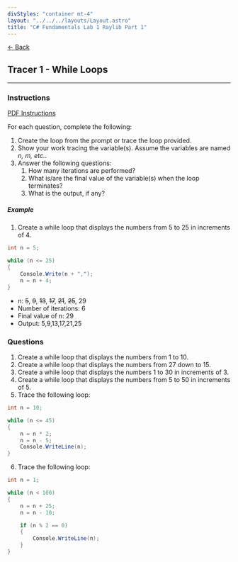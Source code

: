 ```yaml
---
divStyles: "container mt-4"
layout: "../../../layouts/Layout.astro"
title: "C# Fundamentals Lab 1 Raylib Part 1"
---
```


[← Back](/c-sharp-fundamentals/)

## Tracer 1 - While Loops

---

### Instructions

<a href="/courses/c-sharp-fundamentals/tracer-1.pdf" target="_blank">PDF Instructions</a>

For each question, complete the following:

1. Create the loop from the prompt or trace the loop provided.
2. Show your work tracing the variable(s). Assume the variables are named _n, m, etc._.
3. Answer the following questions:
    1. How many iterations are performed?
    2. What is/are the final value of the variable(s) when the loop terminates?
    3. What is the output, if any?

##### Example

1. Create a while loop that displays the numbers from 5 to 25 in increments of 4.

```cs
int n = 5;

while (n <= 25)
{
    Console.Write(n + ",");
    n = n + 4;
}
```

- n: ~~5~~, ~~9~~, ~~13~~, ~~17~~, ~~21~~, ~~25~~, 29
- Number of iterations: 6
- Final value of n: 29
- Output: 5,9,13,17,21,25

### Questions

1. Create a while loop that displays the numbers from 1 to 10.
2. Create a while loop that displays the numbers from 27 down to 15.
3. Create a while loop that displays the numbers 1 to 30 in increments of 3.
4. Create a while loop that displays the numbers from 5 to 50 in increments of 5.
5. Trace the following loop:
```cs
int n = 10;

while (n <= 45)
{
    n = n * 2;
    n = n - 5;
    Console.WriteLine(n);
}
```

6. Trace the following loop:
```cs
int n = 1;

while (n < 100)
{
    n = n + 25;
    n = n - 10;

    if (n % 2 == 0)
    {
        Console.WriteLine(n);
    }
}

```
